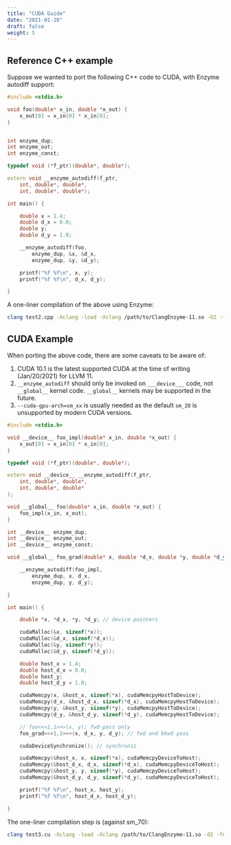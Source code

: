 ```yaml
---
title: "CUDA Guide"
date: "2021-01-20"
draft: false
weight: 5
---
```


## Reference C++ example

Suppose we wanted to port the following C++ code to CUDA, with Enzyme autodiff support:

``` cpp
#include <stdio.h>

void foo(double* x_in, double *x_out) {
    x_out[0] = x_in[0] * x_in[0];
}


int enzyme_dup;
int enzyme_out;
int enzyme_const;

typedef void (*f_ptr)(double*, double*);

extern void __enzyme_autodiff(f_ptr,
    int, double*, double*,
    int, double*, double*);

int main() {

    double x = 1.4;
    double d_x = 0.0;
    double y;
    double d_y = 1.0;

    __enzyme_autodiff(foo,
        enzyme_dup, &x, &d_x,
        enzyme_dup, &y, &d_y);

    printf("%f %f\n", x, y);
    printf("%f %f\n", d_x, d_y);

}
```

A one-liner compilation of the above using Enzyme:

``` sh
clang test2.cpp -Xclang -load -Xclang /path/to/ClangEnzyme-11.so -O2 -fno-vectorize -fno-unroll-loops
```

## CUDA Example

When porting the above code, there are some caveats to be aware of:

1. CUDA 10.1 is the latest supported CUDA at the time of writing (Jan/20/2021) for LLVM 11.
2. ```__enzyme_autodiff``` should only be invoked on ```___device___``` code, not ```__global__``` kernel code. ```__global__``` kernels may be supported in the future.
3. ```--cuda-gpu-arch=sm_xx``` is usually needed as the default ```sm_20``` is unsupported by modern CUDA versions.


```cpp
#include <stdio.h>

void __device__ foo_impl(double* x_in, double *x_out) {
    x_out[0] = x_in[0] * x_in[0];    
}

typedef void (*f_ptr)(double*, double*);

extern void __device__ __enzyme_autodiff(f_ptr,
    int, double*, double*,
    int, double*, double*
);

void __global__ foo(double* x_in, double *x_out) {
    foo_impl(x_in, x_out);
}

int __device__ enzyme_dup;
int __device__ enzyme_out;
int __device__ enzyme_const;

void __global__ foo_grad(double* x, double *d_x, double *y, double *d_y) {

    __enzyme_autodiff(foo_impl,
        enzyme_dup, x, d_x,
        enzyme_dup, y, d_y);

}

int main() {

    double *x, *d_x, *y, *d_y; // device pointers

    cudaMalloc(&x, sizeof(*x));
    cudaMalloc(&d_x, sizeof(*d_x));
    cudaMalloc(&y, sizeof(*y));
    cudaMalloc(&d_y, sizeof(*d_y));

    double host_x = 1.4;
    double host_d_x = 0.0;
    double host_y;
    double host_d_y = 1.0;

    cudaMemcpy(x, &host_x, sizeof(*x), cudaMemcpyHostToDevice);
    cudaMemcpy(d_x, &host_d_x, sizeof(*d_x), cudaMemcpyHostToDevice);
    cudaMemcpy(y, &host_y, sizeof(*y), cudaMemcpyHostToDevice);
    cudaMemcpy(d_y, &host_d_y, sizeof(*d_y), cudaMemcpyHostToDevice);

    // foo<<<1,1>>>(x, y); fwd-pass only
    foo_grad<<<1,1>>>(x, d_x, y, d_y); // fwd and bkwd pass

    cudaDeviceSynchronize(); // synchroniz

    cudaMemcpy(&host_x, x, sizeof(*x), cudaMemcpyDeviceToHost);
    cudaMemcpy(&host_d_x, d_x, sizeof(*d_x), cudaMemcpyDeviceToHost);
    cudaMemcpy(&host_y, y, sizeof(*y), cudaMemcpyDeviceToHost);
    cudaMemcpy(&host_d_y, d_y, sizeof(*d_y), cudaMemcpyDeviceToHost);

    printf("%f %f\n", host_x, host_y);
    printf("%f %f\n", host_d_x, host_d_y);

}
```

The one-liner compilation step is (against sm_70):

```sh
clang test3.cu -Xclang -load -Xclang /path/to/ClangEnzyme-11.so -O2 -fno-vectorize -fno-unroll-loops -fPIC --cuda-gpu-arch=sm_70 -lcudart -L/usr/local/cuda-10.1/lib64
```
